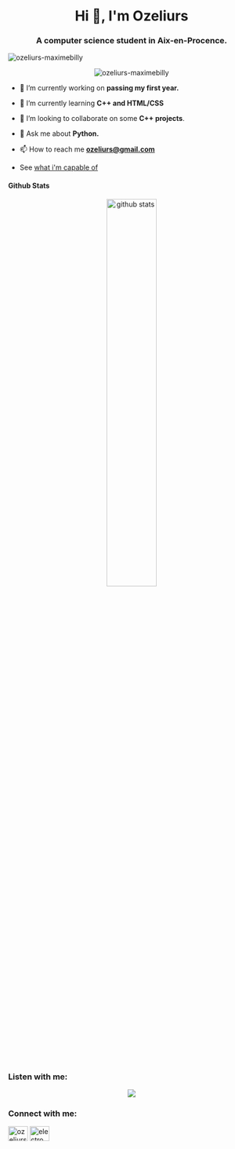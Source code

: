 <h1 align="center">Hi 👋, I'm Ozeliurs</h1>
<h3 align="center">A computer science student in Aix-en-Procence.</h3>

<img src="https://komarev.com/ghpvc/?username=ozeliurs-maximebilly&label=Profile%20views&color=0e75b6&style=flat" alt="ozeliurs-maximebilly" /> </p>

<p align="center"><img src="https://github-profile-trophy.vercel.app/?username=ozeliurs-maximebilly" alt="ozeliurs-maximebilly" />

- 🔭 I’m currently working on **passing my first year.**

- 🌱 I’m currently learning **C++ and HTML/CSS**

- 👯 I’m looking to collaborate on some **C++ projects**.

- 💬 Ask me about **Python.**

- 📫 How to reach me **ozeliurs@gmail.com**

- See [what i'm capable of](https://ozeliurs.com)

#### Github Stats
<p align="center"><img src="https://github-readme-stats.vercel.app/api?username=ozeliurs-MaximeBilly&show_icons=true&theme=gotham" alt="github stats" width="45%"></p>

<h3 align="left">Listen with me:</h3>
<p align="center"><img src="https://spotify-github-profile.vercel.app/api/view?uid=ij8hbagzwbrs3xv770thmuyvt&cover_image=true&theme=default"></p>

<h3 align="left">Connect with me:</h3>
<p align="left">
<a href="https://twitter.com/ozeliurs" target="blank"><img align="center" src="https://cdn.jsdelivr.net/npm/simple-icons@3.0.1/icons/twitter.svg" alt="ozeliurs" height="30" width="40" /></a>
<a href="https://instagram.com/electromaxperso" target="blank"><img align="center" src="https://cdn.jsdelivr.net/npm/simple-icons@3.0.1/icons/instagram.svg" alt="electromaxperso" height="30" width="40" /></a>
</p>
